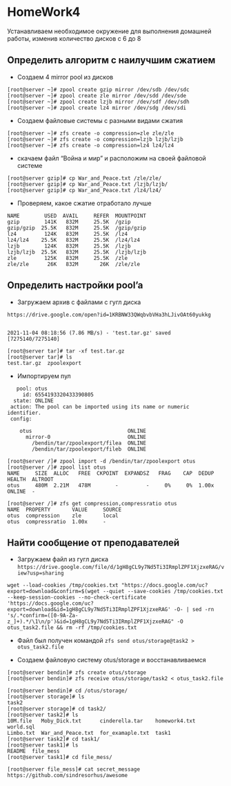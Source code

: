 # HomeWork4

Устанавливаем необходимое окружение для выполнения домашней работы, изменив количество дисков с 6 до 8

## Определить алгоритм с наилучшим сжатием

+ Создаем 4 mirror pool из дисков 

```[vagrant@server ~]$ sudo -i
[root@server ~]# zpool create gzip mirror /dev/sdb /dev/sdc
[root@server ~]# zpool create zle mirror /dev/sdd /dev/sde
[root@server ~]# zpool create lzjb mirror /dev/sdf /dev/sdh
[root@server ~]# zpool create lz4 mirror /dev/sdg /dev/sdi
```
+ Создаем файловые системы с разными видами сжатия

```[root@server ~]# zfs create -o compression=gzip gzip/gzip
[root@server ~]# zfs create -o compression=zle zle/zle
[root@server ~]# zfs create -o compression=lzjb lzjb/lzjb
[root@server ~]# zfs create -o compression=lz4 lz4/lz4
```

+ скачаем файл “Война и мир” и расположим на своей файловой системе

```[root@server gzip]# wget -o War_and_Peace.txt http://www.gutenberg.org/ebooks/2600.txt.utf-8
[root@server gzip]# cp War_and_Peace.txt /zle/zle/
[root@server gzip]# cp War_and_Peace.txt /lzjb/lzjb/
[root@server gzip]# cp War_and_Peace.txt /lz4/lz4/
```
+ Проверяем, какое сжатие отработало лучше

```[root@server gzip]# zfs list
NAME        USED  AVAIL     REFER  MOUNTPOINT
gzip        141K   832M     25.5K  /gzip
gzip/gzip  25.5K   832M     25.5K  /gzip/gzip
lz4         124K   832M     25.5K  /lz4
lz4/lz4    25.5K   832M     25.5K  /lz4/lz4
lzjb        124K   832M     25.5K  /lzjb
lzjb/lzjb  25.5K   832M     25.5K  /lzjb/lzjb
zle         125K   832M     25.5K  /zle
zle/zle      26K   832M       26K  /zle/zle
```

## Определить настройки pool’a

+ Загружаем архив с файлами с гугл диска 

``` https://drive.google.com/open?id=1KRBNW33QWqbvbVHa3hLJivOAt60yukkg ```

```[root@server tar]# wget --load-cookies /tmp/cookies.txt "https://docs.google.com/uc?export=download&confirm=$(wget --quiet --save-cookies /tmp/cookies.txt --keep-session-cookies --no-check-certificate 'https://docs.google.com/uc?export=download&id=1KRBNW33QWqbvbVHa3hLJivOAt60yukkg' -O- | sed -rn 's/.*confirm=([0-9A-Za-z_]+).*/\1\n/p')&id=1KRBNW33QWqbvbVHa3hLJivOAt60yukkg" -O test.tar.gz && rm -rf /tmp/cookies.txt

2021-11-04 08:18:56 (7.86 MB/s) - 'test.tar.gz' saved [7275140/7275140]

[root@server tar]# tar -xf test.tar.gz 
[root@server tar]# ls
test.tar.gz  zpoolexport
```

+ Импортируем пул

```[root@server tar]# zpool import -d ${PWD}/zpoolexport
   pool: otus
     id: 6554193320433390805
  state: ONLINE
 action: The pool can be imported using its name or numeric identifier.
 config:

	otus                               ONLINE
	  mirror-0                         ONLINE
	    /bendin/tar/zpoolexport/filea  ONLINE
	    /bendin/tar/zpoolexport/fileb  ONLINE
```

```
[root@server /]# zpool import -d /bendin/tar/zpoolexport otus
[root@server /]# zpool list otus
NAME     SIZE  ALLOC   FREE  CKPOINT  EXPANDSZ   FRAG    CAP  DEDUP    HEALTH  ALTROOT
otus     480M  2.21M   478M        -         -     0%     0%  1.00x    ONLINE  -

[root@server /]# zfs get compression,compressratio otus
NAME  PROPERTY       VALUE     SOURCE
otus  compression    zle       local
otus  compressratio  1.00x     -
```

## Найти сообщение от преподавателей 

+ Загружаем файл из гугл диска 
```https://drive.google.com/file/d/1gH8gCL9y7Nd5Ti3IRmplZPF1XjzxeRAG/view?usp=sharing``` 

```
wget --load-cookies /tmp/cookies.txt "https://docs.google.com/uc?export=download&confirm=$(wget --quiet --save-cookies /tmp/cookies.txt --keep-session-cookies --no-check-certificate 'https://docs.google.com/uc?export=download&id=1gH8gCL9y7Nd5Ti3IRmplZPF1XjzxeRAG' -O- | sed -rn 's/.*confirm=([0-9A-Za-z_]+).*/\1\n/p')&id=1gH8gCL9y7Nd5Ti3IRmplZPF1XjzxeRAG" -O otus_task2.file && rm -rf /tmp/cookies.txt
```

+ Файл был получен командой
``` zfs send otus/storage@task2 > otus_task2.file ```


+ Создаем файловую систему otus/storage и восстанавливаемся
```
[root@server bendin]# zfs create otus/storage
[root@server bendin]# zfs receive otus/storage/task2 < otus_task2.file

[root@server bendin]# cd /otus/storage/
[root@server storage]# ls
task2
[root@server storage]# cd task2/
[root@server task2]# ls
10M.file   Moby_Dick.txt      cinderella.tar    homework4.txt  world.sql
Limbo.txt  War_and_Peace.txt  for_examaple.txt  task1
[root@server task2]# cd task1/
[root@server task1]# ls
README  file_mess
[root@server task1]# cd file_mess/

[root@server file_mess]# cat secret_message 
https://github.com/sindresorhus/awesome
```









